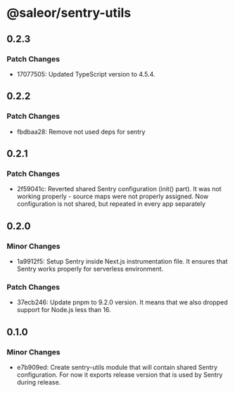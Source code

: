# @saleor/sentry-utils

## 0.2.3

### Patch Changes

- 17077505: Updated TypeScript version to 4.5.4.

## 0.2.2

### Patch Changes

- fbdbaa28: Remove not used deps for sentry

## 0.2.1

### Patch Changes

- 2f59041c: Reverted shared Sentry configuration (init() part). It was not working properly - source maps were not properly assigned. Now configuration is not shared, but repeated in every app separately

## 0.2.0

### Minor Changes

- 1a9912f5: Setup Sentry inside Next.js instrumentation file. It ensures that Sentry works properly for serverless environment.

### Patch Changes

- 37ecb246: Update pnpm to 9.2.0 version. It means that we also dropped support for Node.js less than 16.

## 0.1.0

### Minor Changes

- e7b909ed: Create sentry-utils module that will contain shared Sentry configuration. For now it exports release version that is used by Sentry during release.
